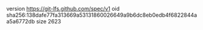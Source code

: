 version https://git-lfs.github.com/spec/v1
oid sha256:138dafe77fa313669a53131860026649a9b6dc8eb0edb4f6822844aa5a6772db
size 2623
